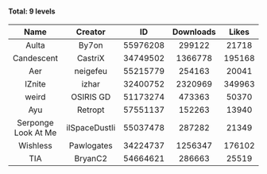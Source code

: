 #### Total: 9 levels

| Name | Creator | ID | Downloads | Likes |
|:---:|:---:|:---:|:---:|:---:|
| Aulta | By7on | 55976208 | 299122 | 21718
| Candescent | CastriX | 34749502 | 1366778 | 195168
| Aer | neigefeu | 55215779 | 254163 | 20041
| IZnite | izhar | 32400752 | 2320969 | 349963
| weird | OSIRIS GD | 51173274 | 473363 | 50370
| Ayu | Retropt | 57551137 | 152263 | 13940
| Serponge Look At Me | iISpaceDustIi | 55037478 | 287282 | 21349
| Wishless | Pawlogates | 34224737 | 1256347 | 176102
|  TIA | BryanC2 | 54664621 | 286663 | 25519
